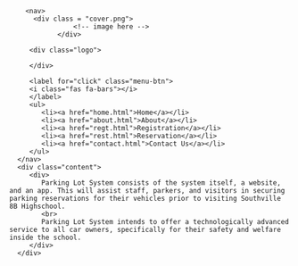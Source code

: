 <!DOCTYPE html>

<html lang="en" dir="ltr">
   <head>
      <meta charset="utf-8">
      <title>Southville 8B Highschool Parking Website</title>
      <link rel="stylesheet" href="home.css">
      <link rel="stylesheet" href="https://cdnjs.cloudflare.com/ajax/libs/font-awesome/5.15.3/css/all.min.css"/>
      <meta name="viewport" content="width=device-width, initial-scale=1.0">
   </head>
   <body>
        
        <nav>
          <div class = "cover.png">
                    <!-- image here -->
                </div>

         <div class="logo">
    
         </div>
        
         <label for="click" class="menu-btn">
         <i class="fas fa-bars"></i>
         </label>
         <ul>
            <li><a href="home.html">Home</a></li>
            <li><a href="about.html">About</a></li>
            <li><a href="regt.html">Registration</a></li>
            <li><a href="rest.html">Reservation</a></li>
            <li><a href="contact.html">Contact Us</a></li>
         </ul>
      </nav>
      <div class="content">
         <div>
            Parking Lot System consists of the system itself, a website, and an app. This will assist staff, parkers, and visitors in securing parking reservations for their vehicles prior to visiting Southville 8B Highschool.
            <br> 
            Parking Lot System intends to offer a technologically advanced service to all car owners, specifically for their safety and welfare inside the school.
         </div>
      </div>
   </body>
</html>
